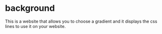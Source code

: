 # background

This is a website that allows you to choose a gradient and it displays the css lines to use it on your website.
